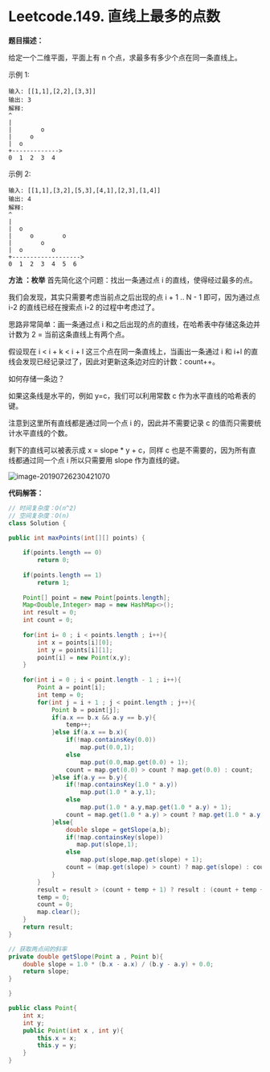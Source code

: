 # Leetcode.149. 直线上最多的点数

**题目描述：**

给定一个二维平面，平面上有 n 个点，求最多有多少个点在同一条直线上。

示例 1:

```
输入: [[1,1],[2,2],[3,3]]
输出: 3
解释:
^
|
|        o
|     o
|  o  
+------------->
0  1  2  3  4
```


示例 2:

```
输入: [[1,1],[3,2],[5,3],[4,1],[2,3],[1,4]]
输出: 4
解释:
^
|
|  o
|     o        o
|        o
|  o        o
+------------------->
0  1  2  3  4  5  6
```

**方法 ：枚举**
首先简化这个问题：找出一条通过点 i 的直线，使得经过最多的点。

我们会发现，其实只需要考虑当前点之后出现的点 i + 1 .. N - 1 即可，因为通过点 i-2 的直线已经在搜索点 i-2 的过程中考虑过了。

思路非常简单：画一条通过点 i 和之后出现的点的直线，在哈希表中存储这条边并计数为 2 = 当前这条直线上有两个点。

假设现在 i < i + k < i + l 这三个点在同一条直线上，当画出一条通过 i 和 i+l 的直线会发现已经记录过了，因此对更新这条边对应的计数：count++。

如何存储一条边？

如果这条线是水平的，例如 y=c，我们可以利用常数 c 作为水平直线的哈希表的键。

注意到这里所有直线都是通过同一个点 i 的，因此并不需要记录 c 的值而只需要统计水平直线的个数。

剩下的直线可以被表示成 x = slope * y + c，同样 c 也是不需要的，因为所有直线都通过同一个点 i 所以只需要用 slope 作为直线的键。

![image-20190726230421070](http://ww3.sinaimg.cn/large/006tNc79ly1g5dn24njnpj30rw09igmj.jpg)

**代码解答：**	

```java
// 时间复杂度：O(n^2)
// 空间复杂度：O(n)
class Solution {    

public int maxPoints(int[][] points) {
    
    if(points.length == 0)
        return 0;
    
    if(points.length == 1)
        return 1;        
    
    Point[] point = new Point[points.length];
    Map<Double,Integer> map = new HashMap<>();
    int result = 0;
    int count = 0;
    
    for(int i= 0 ; i < points.length ; i++){
        int x = points[i][0];
        int y = points[i][1];
        point[i] = new Point(x,y);          
    }
    
    for(int i = 0 ; i < point.length - 1 ; i++){
        Point a = point[i];
        int temp = 0;
        for(int j = i + 1 ; j < point.length ; j++){
            Point b = point[j];                
            if(a.x == b.x && a.y == b.y){
                temp++;
            }else if(a.x == b.x){
                if(!map.containsKey(0.0))
                    map.put(0.0,1);
                else
                    map.put(0.0,map.get(0.0) + 1);
                count = map.get(0.0) > count ? map.get(0.0) : count;
            }else if(a.y == b.y){
                if(!map.containsKey(1.0 * a.y))
                    map.put(1.0 * a.y,1);
                else
                    map.put(1.0 * a.y,map.get(1.0 * a.y) + 1);
                count = map.get(1.0 * a.y) > count ? map.get(1.0 * a.y) : count;
            }else{
                double slope = getSlope(a,b);
                if(!map.containsKey(slope))
                   map.put(slope,1);
                else
                    map.put(slope,map.get(slope) + 1);
                count = (map.get(slope) > count) ? map.get(slope) : count;
            }
        }
        result = result > (count + temp + 1) ? result : (count + temp + 1);
        temp = 0;
        count = 0;
        map.clear();
    }
    return result;
}

// 获取两点间的斜率
private double getSlope(Point a , Point b){
    double slope = 1.0 * (b.x - a.x) / (b.y - a.y) + 0.0;
    return slope;
}

}

public class Point{
    int x;
    int y;
    public Point(int x , int y){
        this.x = x;
        this.y = y;
    }
}
```